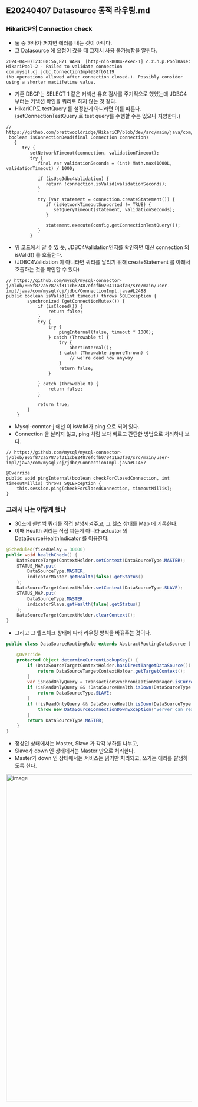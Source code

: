 ## E20240407 Datasource 동적 라우팅.md

### HikariCP의 Connection check 
- 둘 중 하나가 꺼지면 에러를 내는 것이 아니다.
- 그 Datasource 에 요청이 갔을 때 그제서 사용 불가능함을 알린다.
```
2024-04-07T23:08:56,871 WARN  [http-nio-8084-exec-1] c.z.h.p.PoolBase: HikariPool-2 - Failed to validate connection com.mysql.cj.jdbc.ConnectionImpl@38fb5119
(No operations allowed after connection closed.). Possibly consider using a shorter maxLifetime value.
```
- 기존 DBCP는 SELECT 1 같은 커넥션 유효 검사를 주기적으로 했었는데 JDBC4 부터는 커넥션 확인을 쿼리로 하지 않는 것 같다.
- HikariCP도 testQuery 를 설정한게 아니라면 이를 따른다. (setConnectionTestQuery 로 test query를 수행할 수는 있으나 지양한다.)
```
// https://github.com/brettwooldridge/HikariCP/blob/dev/src/main/java/com/zaxxer/hikari/pool/PoolBase.java#L149
 boolean isConnectionDead(final Connection connection)
   {
      try {
         setNetworkTimeout(connection, validationTimeout);
         try {
            final var validationSeconds = (int) Math.max(1000L, validationTimeout) / 1000;

            if (isUseJdbc4Validation) {
               return !connection.isValid(validationSeconds);
            }

            try (var statement = connection.createStatement()) {
               if (isNetworkTimeoutSupported != TRUE) {
                  setQueryTimeout(statement, validationSeconds);
               }

               statement.execute(config.getConnectionTestQuery());
            }
         }
```

- 위 코드에서 알 수 있 듯, JDBC4Validation인지를 확인하면 대신 connection 의 isValid() 를 호출한다.
- (JDBC4Validation 이 아니라면 쿼리를 날리기 위해 createStatement 를 아래서 호출하는 것을 확인할 수 있다)


```
// https://github.com/mysql/mysql-connector-j/blob/805f872a57875f311cb82487efcfb070411a3fa0/src/main/user-impl/java/com/mysql/cj/jdbc/ConnectionImpl.java#L2488
public boolean isValid(int timeout) throws SQLException {
        synchronized (getConnectionMutex()) {
            if (isClosed()) {
                return false;
            }
            try {
                try {
                    pingInternal(false, timeout * 1000);
                } catch (Throwable t) {
                    try {
                        abortInternal();
                    } catch (Throwable ignoreThrown) {
                        // we're dead now anyway
                    }
                    return false;
                }

            } catch (Throwable t) {
                return false;
            }

            return true;
        }
    }
```

- Mysql-conntor-j 에선 이 isValid가 ping 으로 되어 있다.
- Connection 을 날리지 않고, ping 처럼 보다 빠르고 간단한 방법으로 처리하나 보다.

```
// https://github.com/mysql/mysql-connector-j/blob/805f872a57875f311cb82487efcfb070411a3fa0/src/main/user-impl/java/com/mysql/cj/jdbc/ConnectionImpl.java#L1467

@Override
public void pingInternal(boolean checkForClosedConnection, int timeoutMillis) throws SQLException {
    this.session.ping(checkForClosedConnection, timeoutMillis);
}
```

### 그래서 나는 어떻게 했냐

- 30초에 한번씩 쿼리를 직접 발생시켜주고, 그 헬스 상태를 Map 에 기록한다.
- 이때 Health 쿼리는 직접 짜는게 아니라 actuator 의 DataSourceHealthIndicator 를 이용한다.

``` java
@Scheduled(fixedDelay = 30000)
public void healthCheck() {
    DataSourceTargetContextHolder.setContext(DataSourceType.MASTER);
    STATUS_MAP.put(
        DataSourceType.MASTER, 
        indicatorMaster.getHealth(false).getStatus()
    );
    DataSourceTargetContextHolder.setContext(DataSourceType.SLAVE);
    STATUS_MAP.put(
        DataSourceType.MASTER,
        indicatorSlave.getHealth(false).getStatus()
    );
    DataSourceTargetContextHolder.clearContext();
}
```

- 그리고 그 헬스체크 상태에 따라 라우팅 방식을 바꿔주는 것이다.

``` java
public class DataSourceRoutingRule extends AbstractRoutingDataSource {

    @Override
    protected Object determineCurrentLookupKey() {
        if (DataSourceTargetContextHolder.hasDirectTargetDataSource()) {
            return DataSourceTargetContextHolder.getTargetContext();
        }
        var isReadOnlyQuery = TransactionSynchronizationManager.isCurrentTransactionReadOnly();
        if (isReadOnlyQuery && !DataSourceHealth.isDown(DataSourceType.SLAVE)) {
            return DataSourceType.SLAVE;
        }
        if (!isReadOnlyQuery && DataSourceHealth.isDown(DataSourceType.MASTER)) {
            throw new DataSourceConnectionDownException("Server can read only now");
        }
        return DataSourceType.MASTER;
    }
}
```

- 정상인 상태에서는 Master, Slave 가 각각 부하를 나누고,
- Slave가 down 인 상태에서는 Master 만으로 처리한다.
- Master가 down 인 상태에서는 서비스는 읽기만 처리되고, 쓰기는 에러를 발생하도록 한다.

<img width="887" alt="image" src="https://github.com/ecsimsw/daily-note-public/assets/46060746/3139cc45-d574-4653-a5e7-e53af9e3e0ae">




